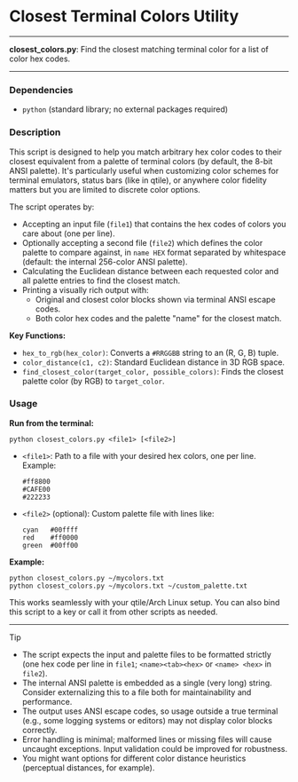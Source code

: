 # Closest Terminal Colors Utility

---

**closest_colors.py**: Find the closest matching terminal color for a list of color hex codes.

---

### Dependencies

- `python` (standard library; no external packages required)

### Description

This script is designed to help you match arbitrary hex color codes to their closest equivalent from a palette of terminal colors (by default, the 8-bit ANSI palette). It's particularly useful when customizing color schemes for terminal emulators, status bars (like in qtile), or anywhere color fidelity matters but you are limited to discrete color options.

The script operates by:
- Accepting an input file (`file1`) that contains the hex codes of colors you care about (one per line).
- Optionally accepting a second file (`file2`) which defines the color palette to compare against, in `name HEX` format separated by whitespace (default: the internal 256-color ANSI palette).
- Calculating the Euclidean distance between each requested color and all palette entries to find the closest match.
- Printing a visually rich output with:
  - Original and closest color blocks shown via terminal ANSI escape codes.
  - Both color hex codes and the palette "name" for the closest match.

**Key Functions:**
- `hex_to_rgb(hex_color)`: Converts a `#RRGGBB` string to an (R, G, B) tuple.
- `color_distance(c1, c2)`: Standard Euclidean distance in 3D RGB space.
- `find_closest_color(target_color, possible_colors)`: Finds the closest palette color (by RGB) to `target_color`.

### Usage

**Run from the terminal:**

```
python closest_colors.py <file1> [<file2>]
```

- `<file1>`: Path to a file with your desired hex colors, one per line. Example:
  ```
  #ff8800
  #CAFE00
  #222233
  ```
- `<file2>` (optional): Custom palette file with lines like:
  ```
  cyan   #00ffff
  red    #ff0000
  green  #00ff00
  ```

**Example:**
```
python closest_colors.py ~/mycolors.txt
python closest_colors.py ~/mycolors.txt ~/custom_palette.txt
```

This works seamlessly with your qtile/Arch Linux setup. You can also bind this script to a key or call it from other scripts as needed.

---

> [!TIP]
>
> - The script expects the input and palette files to be formatted strictly (one hex code per line in `file1`; `<name><tab><hex>` or `<name> <hex>` in `file2`).
> - The internal ANSI palette is embedded as a single (very long) string. Consider externalizing this to a file both for maintainability and performance.
> - The output uses ANSI escape codes, so usage outside a true terminal (e.g., some logging systems or editors) may not display color blocks correctly.
> - Error handling is minimal; malformed lines or missing files will cause uncaught exceptions. Input validation could be improved for robustness.
> - You might want options for different color distance heuristics (perceptual distances, for example).